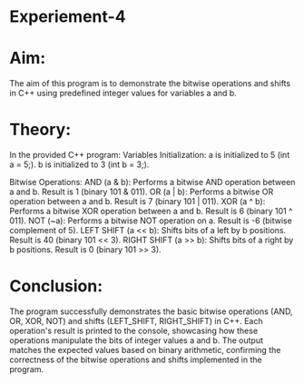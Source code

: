 # Experiement-4
# Aim:
The aim of this program is to demonstrate the bitwise operations and shifts in C++ using predefined integer values for variables a and b.

# Theory:
In the provided C++ program:
Variables Initialization:
a is initialized to 5 (int a = 5;).
b is initialized to 3 (int b = 3;).

Bitwise Operations:
AND (a & b): Performs a bitwise AND operation between a and b. Result is 1 (binary 101 & 011).
OR (a | b): Performs a bitwise OR operation between a and b. Result is 7 (binary 101 | 011).
XOR (a ^ b): Performs a bitwise XOR operation between a and b. Result is 6 (binary 101 ^ 011).
NOT (~a): Performs a bitwise NOT operation on a. Result is -6 (bitwise complement of 5).
LEFT SHIFT (a << b): Shifts bits of a left by b positions. Result is 40 (binary 101 << 3).
RIGHT SHIFT (a >> b): Shifts bits of a right by b positions. Result is 0 (binary 101 >> 3).

# Conclusion:
The program successfully demonstrates the basic bitwise operations (AND, OR, XOR, NOT) and shifts (LEFT_SHIFT, RIGHT_SHIFT) in C++. Each operation's result is printed to the console, showcasing how these operations manipulate the bits of integer values a and b. The output matches the expected values based on binary arithmetic, confirming the correctness of the bitwise operations and shifts implemented in the program.



